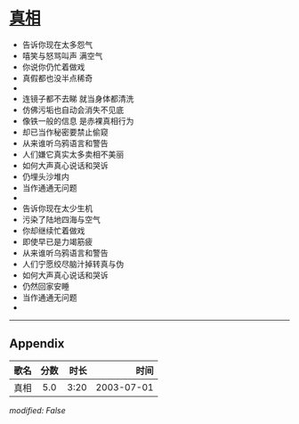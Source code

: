 # [真相](https://music.163.com/song?id=66807)

* 告诉你现在太多怨气
* 嘻笑与怒骂叫声 满空气
* 你说你仍忙着做戏
* 真假都也没半点稀奇
* 
* 连镜子都不去睇 就当身体都清洗
* 仿佛污垢也自动会消失不见底
* 像铁一般的信息 是赤裸真相行为
* 却已当作秘密要禁止偷窥
* 从来谁听乌鸦语言和警告
* 人们嫌它真实太多卖相不美丽
* 如何大声真心说话和哭诉
* 仍埋头沙堆内
* 当作通通无问题
* 
* 告诉你现在太少生机
* 污染了陆地四海与空气
* 你却继续忙着做戏
* 即使早已是力竭筋疲
* 从来谁听乌鸦语言和警告
* 人们宁愿绞尽脑汁掉转真与伪
* 如何大声真心说话和哭诉
* 仍然回家安睡
* 当作通通无问题
* 


---

## Appendix

|歌名|分数|时长|时间|
|:---|:---:|---:|---:|
|真相|5.0|3:20|2003-07-01

*modified: False*